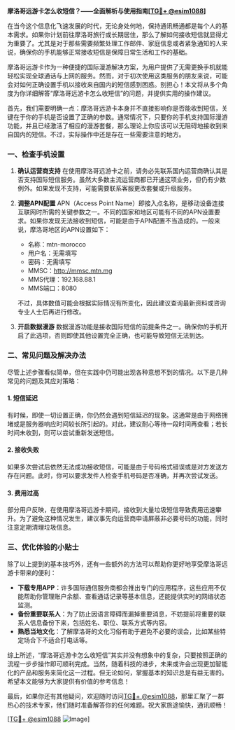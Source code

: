 **摩洛哥远游卡怎么收短信？——全面解析与使用指南[[TG💪+ @esim1088](https://t.me/s/esim1088)]**

在当今这个信息化飞速发展的时代，无论身处何地，保持通讯畅通都是每个人的基本需求。如果你计划前往摩洛哥旅行或长期居住，那么了解如何接收短信就显得尤为重要了。尤其是对于那些需要频繁处理工作邮件、家庭信息或者紧急通知的人来说，确保你的手机能够正常接收短信是保障日常生活和工作的基础。

摩洛哥远游卡作为一种便捷的国际漫游解决方案，为用户提供了无需更换手机就能轻松实现全球通话与上网的服务。然而，对于初次使用这类服务的朋友来说，可能会对如何正确设置手机以接收来自国内的短信感到困惑。别担心！本文将从多个角度为你详细解答“摩洛哥远游卡怎么收短信”的问题，并提供实用的操作建议。

首先，我们需要明确一点：摩洛哥远游卡本身并不直接影响你是否能收到短信，关键在于你的手机是否设置了正确的参数。通常情况下，只要你的手机支持国际漫游功能，并且已经激活了相应的漫游套餐，那么理论上你应该可以无阻碍地接收到来自国内的短信。不过，实际操作中还是存在一些需要注意的地方。

### 一、检查手机设置

1. **确认运营商支持**
   在使用摩洛哥远游卡之前，请务必先联系国内运营商确认其是否支持国际短信服务。虽然大多数主流运营商都已开通这项业务，但仍有少数例外。如果发现不支持，可能需要联系客服更改套餐或升级服务。

2. **调整APN配置**
   APN（Access Point Name）即接入点名称，是移动设备连接互联网时所需的关键参数之一。不同的国家和地区可能有不同的APN设置要求。如果你发现无法接收到短信，可能是由于APN配置不当造成的。一般来说，摩洛哥地区的APN设置如下：
   - 名称：mtn-morocco
   - 用户名：无需填写
   - 密码：无需填写
   - MMSC：http://mmsc.mtn.mg
   - MMS代理：192.168.88.1
   - MMS端口：8080
   
   不过，具体数值可能会根据实际情况有所变化，因此建议查询最新资料或咨询专业人士后再进行修改。

3. **开启数据漫游**
   数据漫游功能是接收国际短信的前提条件之一。确保你的手机开启了此选项，否则即使其他设置完全正确，也可能导致短信无法到达。

### 二、常见问题及解决办法

尽管上述步骤看似简单，但在实践中仍可能出现各种意想不到的情况。以下是几种常见的问题及其应对策略：

#### 1. 短信延迟
有时候，即使一切设置正确，你仍然会遇到短信延迟的现象。这通常是由于网络拥堵或是服务器响应时间较长所引起的。对此，建议耐心等待一段时间再查看；若长时间未收到，则可以尝试重新发送短信。

#### 2. 接收失败
如果多次尝试后依然无法成功接收短信，可能是由于号码格式错误或是对方发送方存在问题。此时，你可以要求发件人检查手机号码是否准确，并再次尝试发送。

#### 3. 费用过高
部分用户反映，在使用摩洛哥远游卡期间，接收到大量垃圾短信导致费用迅速攀升。为了避免这种情况发生，建议事先向运营商申请屏蔽非必要号码的功能，同时注意定期清理垃圾信息。

### 三、优化体验的小贴士

除了以上提到的基本技巧外，还有一些额外的方法可以帮助你更好地享受摩洛哥远游卡带来的便利：

- **下载专用APP**：许多国际通信服务商都会推出专门的应用程序，这些应用不仅能帮助你管理账户余额、查看通话记录等基本信息，还能提供实时的网络状态监测。
- **备份重要联系人**：为了防止因语言障碍而漏掉重要消息，不妨提前将重要的联系人信息备份下来，包括姓名、职位、联系方式等内容。
- **熟悉当地文化**：了解摩洛哥的文化习俗有助于避免不必要的误会，比如某些特定场合下不适合打电话等。

综上所述，“摩洛哥远游卡怎么收短信”其实并没有想象中的复杂，只要按照正确的流程一步步操作即可顺利完成。当然，随着科技的进步，未来或许会出现更加智能化的产品和服务来简化这一过程。但无论如何，掌握基本的知识总是有益无害的。希望本文能够为大家提供有价值的参考信息！

最后，如果你还有其他疑问，欢迎随时访问[TG💪+ @esim1088](https://t.me/s/esim1088)，那里汇聚了一群热心的技术专家，他们随时准备解答你的任何难题。祝大家旅途愉快，通讯顺畅！

[[TG💪+ @esim1088](https://t.me/s/esim1088) ![Image](https://i.postimg.cc/4NQfJmqS/Snipaste-2025-05-13-00-14-12.png)]